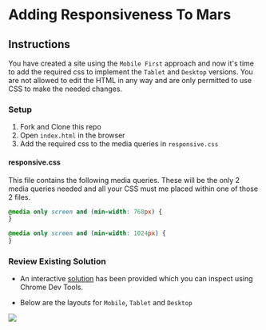 # Adding Responsiveness To Mars
## Instructions

You have created a site using the `Mobile First` approach and now it's time to add the required css to implement the `Tablet` and `Desktop` versions.  You are not allowed to edit the HTML in any way and are only permitted to use CSS to make the needed changes. 

### Setup
1. Fork and Clone this repo
2. Open `index.html` in the browser
4. Add the required css to the media queries in `responsive.css`

#### responsive.css

This file contains the following media queries.  These will be the only 2 media queries needed and all your CSS must me placed within one of those 2 files. 

```css
@media only screen and (min-width: 768px) {
}

@media only screen and (min-width: 1024px) {
}

```

### Review Existing Solution
- An interactive [solution](https://0wqnv.csb.app/) has been provided which you can inspect using Chrome Dev Tools. 

- Below are the layouts for `Mobile`, `Tablet` and `Desktop`

<img src="https://i.imgur.com/GM9oj6c.jpg" />
